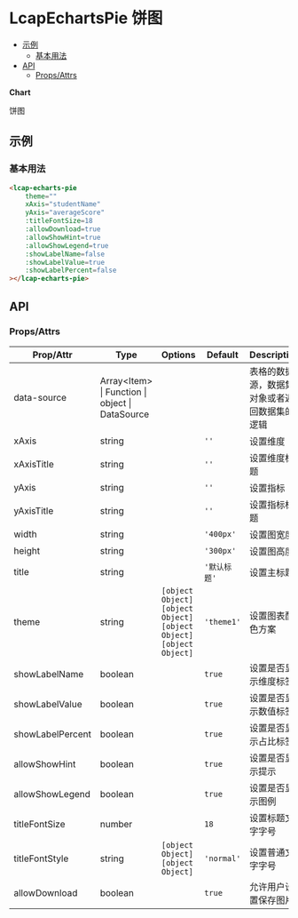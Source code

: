 <!-- 该 README.md 根据 api.yaml 和 docs/*.md 自动生成，为了方便在 GitHub 和 NPM 上查阅。如需修改，请查看源文件 -->

# LcapEchartsPie 饼图

- [示例](#示例)
    - [基本用法](#基本用法)
- [API]()
    - [Props/Attrs](#propsattrs)

**Chart**

饼图

## 示例
### 基本用法

``` html
<lcap-echarts-pie
    theme=""  
    xAxis="studentName" 
    yAxis="averageScore"
    :titleFontSize=18
    :allowDownload=true
    :allowShowHint=true
    :allowShowLegend=true
    :showLabelName=false
    :showLabelValue=true
    :showLabelPercent=false
></lcap-echarts-pie>

```

## API
### Props/Attrs

| Prop/Attr | Type | Options | Default | Description |
| --------- | ---- | ------- | ------- | ----------- |
| data-source | Array\<Item\> \| Function \| object \| DataSource |  |  | 表格的数据源，数据集对象或者返回数据集的逻辑 |
| xAxis | string |  | `''` | 设置维度 |
| xAxisTitle | string |  | `''` | 设置维度标题 |
| yAxis | string |  | `''` | 设置指标 |
| yAxisTitle | string |  | `''` | 设置指标标题 |
| width | string |  | `'400px'` | 设置图宽度 |
| height | string |  | `'300px'` | 设置图高度 |
| title | string |  | `'默认标题'` | 设置主标题 |
| theme | string | `[object Object]`<br/>`[object Object]`<br/>`[object Object]`<br/>`[object Object]` | `'theme1'` | 设置图表配色方案 |
| showLabelName | boolean |  | `true` | 设置是否显示维度标签 |
| showLabelValue | boolean |  | `true` | 设置是否显示数值标签 |
| showLabelPercent | boolean |  | `true` | 设置是否显示占比标签 |
| allowShowHint | boolean |  | `true` | 设置是否显示提示 |
| allowShowLegend | boolean |  | `true` | 设置是否显示图例 |
| titleFontSize | number |  | `18` | 设置标题文字字号 |
| titleFontStyle | string | `[object Object]`<br/>`[object Object]` | `'normal'` | 设置普通文字字号 |
| allowDownload | boolean |  | `true` | 允许用户设置保存图片 |

